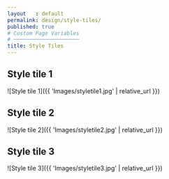 ```yaml
---
layout   : default
permalink: design/style-tiles/
published: true
# Custom Page Variables
# ─────────────────────
title: Style Tiles
---
```


## Style tile 1
 ![Style tile 1]({{ 'Images/styletile1.jpg' | relative_url }})

## Style tile 2
 ![Style tile 2]({{ 'Images/styletile2.jpg' | relative_url }})

## Style tile 3
 ![Style tile 3]({{ 'Images/styletile3.jpg' | relative_url }})